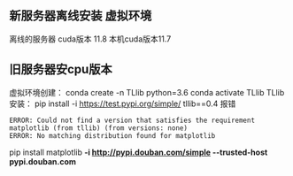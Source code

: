 ## 新服务器离线安装 虚拟环境
离线的服务器 cuda版本 11.8
本机cuda版本11.7




## 旧服务器安cpu版本
虚拟环境创建：
conda create -n TLlib python=3.6
conda activate TLlib
TLlib安装：
pip install -i https://test.pypi.org/simple/ tllib==0.4
报错
```
ERROR: Could not find a version that satisfies the requirement matplotlib (from tllib) (from versions: none)
ERROR: No matching distribution found for matplotlib
```
pip install matplotlib **-i http://pypi.douban.com/simple --trusted-host pypi.douban.com**